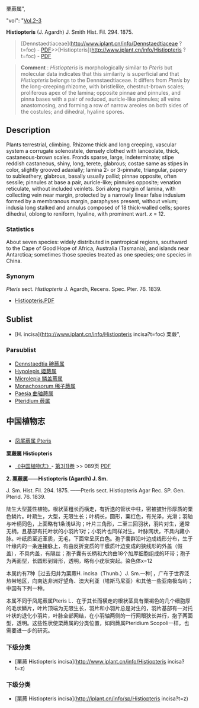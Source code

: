 栗蕨属",

  "vol": "[Vol.2-3](http://iplant.cn/foc/vol/1)

**Histiopteris** (J. Agardh) J. Smith Hist. Fil. 294. 1875.

> [Dennstaedtiaceae](http://www.iplant.cn/info/Dennstaedtiaceae ?t=foc) - [PDF](http://iplant.cn/foc/pdf/Dennstaedtiaceae.pdf)>>[Histiopteris](http://www.iplant.cn/info/Histiopteris ?t=foc) - [PDF](http://www.iplant.cn/foc/pdf/Histiopteris.pdf)

> **Comment** : 
> *Histiopteris* is morphologically similar to *Pteris* but molecular data indicates that this similarity is superficial and that *Histiopteris* belongs to the Dennstaedtiaceae. It differs from *Pteris* by the long-creeping rhizome, with bristlelike, chestnut-brown scales; proliferous apex of the lamina; opposite pinnae and pinnules, and pinna bases with a pair of reduced, auricle-like pinnules; all veins anastomosing, and forming a row of narrow areoles on both sides of the costules; and dihedral, hyaline spores.

## Description

Plants terrestrial, climbing. Rhizome thick and long creeping, vascular system a corrugate solenostele, densely clothed with lanceolate, thick, castaneous-brown scales. Fronds sparse, large, indeterminate; stipe reddish castaneous, shiny, long, terete, glabrous; costae same as stipes in color, slightly grooved adaxially; lamina 2- or 3-pinnate, triangular, papery to subleathery, glabrous, basally usually pallid; pinnae opposite, often sessile; pinnules at base a pair, auricle-like; pinnules opposite; venation reticulate, without included veinlets. Sori along margin of lamina, with collecting vein near margin, protected by a narrowly linear false indusium formed by a membranous margin, paraphyses present, without velum; indusia long stalked and annulus composed of 18 thick-walled cells; spores dihedral, oblong to reniform, hyaline, with prominent wart. *x* = 12.

### Statistics
About seven species: widely distributed in pantropical regions, southward to the Cape of Good Hope of Africa, Australia (Tasmania), and islands near Antarctica; sometimes those species treated as one species; one species in China.

### Synonym
*Pteris* sect. *Histiopteris* J. Agardh, Recens. Spec. Pter. 76. 1839.

* [Histiopteris.PDF](http://iplant.cn/foc/pdf/Histiopteris.pdf)

## Sublist

* [H.  incisa](http://www.iplant.cn/info/Histiopteris incisa?t=foc) 栗蕨",

### Parsublist

* [Dennstaedtia  碗蕨属](http://www.iplant.cn/info/Dennstaedtia?t=foc)
* [Hypolepis  姬蕨属](http://www.iplant.cn/info/Hypolepis?t=foc)
* [Microlepia  鳞盖蕨属](http://www.iplant.cn/info/Microlepia?t=foc)
* [Monachosorum  稀子蕨属](http://www.iplant.cn/info/Monachosorum?t=foc)
* [Paesia  曲轴蕨属](http://www.iplant.cn/info/Paesia?t=foc)
* [Pteridium  蕨属](http://www.iplant.cn/info/Pteridium?t=foc)

## 中国植物志

## 
* [凤尾蕨属  Pteris](http://www.iplant.cn/info/Pteris?t=z)

**栗蕨属 Histiopteris**

* [《中国植物志》](http://www.iplant.cn/frps)- [第3(1)卷](http://www.iplant.cn/frps/vol/3(1)) >> 089页 [PDF](http://www.iplant.cn/frps/pdf/3(1)/089y.pdf)

**2. 栗蕨属——Histiopteris (Agardh) J. Sm.**

J. Sm. Hist. Fil. 294. 1875. ——Pteris sect. Histiopteris Agar Rec. SP. Gen. Pterid. 76. 1839.

陆生大型蔓性植物。根状茎粗长而横走，有折迭的管状中柱，密被披针形厚质的栗色鳞片。叶疏生，大型，无限生长；叶柄长，圆形，栗红色，有光泽，光滑；羽轴与叶柄同色，上面略有1条浅纵沟；叶片三角形，二至三回羽状，羽片对生，通常无柄，且基部有托叶状的小羽片1对；小羽片也同样对生。叶脉网状，不具内藏小脉。叶纸质至近革质，无毛，下面常呈灰白色。孢子囊群沿叶边成线形分布，生于叶缘内的一条连接脉上，有由反折变质的干膜质叶边变成的狭线形的外盖（假盖），不具内盖，有隔丝；孢子囊有长柄和大约由18个加厚细胞组成的环带；孢子为两面型，长圆形到肾形，透明，略有小疣状突起。染色体x=12

本属约有7种［过去归并为栗蕨H. incisa（Thunb.）J. Sm.一种］，广布于世界泛热带地区，向南达非洲好望角、澳大利亚（塔斯马尼亚）和其他一些亚南极岛屿；中国有下列一种。

本属不同于凤尾蕨属Pteris L．在于其长而横走的根状茎具有栗褐色的几个细胞厚的毛状鳞片，叶片顶端为无限生长，羽片和小羽片总是对生的，羽片基部有一对托叶状的退化小羽片，叶脉全部网结，在小羽轴两侧的一行网眼狭长并行，抱子两面型，透明。这些性状使栗蕨属的分类位置，如同蕨属Pteridium Scopoli一样，也需要进一步的研究。

### 下级分类
* [栗蕨  Histiopteris incisa](http://www.iplant.cn/info/Histiopteris incisa?t=z)

### 下级分类
* [栗蕨  Histiopteris incisa](http://iplant.cn/info/sp/Histiopteris incisa?t=z)
